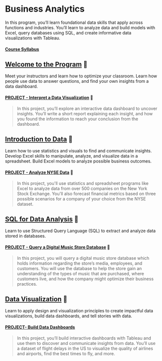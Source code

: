 # Business Analytics

In this program, you’ll learn foundational data skills that apply across functions and industries. You’ll learn to analyze data and build models with Excel, query databases using SQL, and create informative data visualizations with Tableau.



#### [Course Syllabus](https://d20vrrgs8k4bvw.cloudfront.net/documents/en-US/Business+Analytics+Nanodegree+Program+Syllabus+2.0.pdf)



## [Welcome to the Program](Welcome-to-the-Nanodegree-Program/README.md) :notebook:
Meet your instructors and learn how to optimize your classroom. Learn how people use data to answer questions, and find your own insights from a data dashboard.

#### [PROJECT - Interpret a Data Visualization](Welcome-to-the-Nanodegree-Program/README.md) :rocket:
>In this project, you’ll explore an interactive data dashboard to uncover insights. You’ll write a short report explaining each insight, and how you found the information to reach your conclusion from the dashboard.



## [Introduction to Data](Introduction-to-Data/README.md) :notebook:
Learn how to use statistics and visuals to find and communicate insights. Develop Excel skills to manipulate, analyze, and visualize data in a spreadsheet. Build Excel models to analyze possible business outcomes.

#### [PROJECT - Analyze NYSE Data](https://github.com/m-soro/Business-Analytics/tree/main/Introduction-to-Data/L9-Project-Analyze-NYSE-Data) :rocket:
>In this project, you'll use statistics and spreadsheet programs like Excel to analyze data from over 500 companies on the New York Stock Exchange. You'll also forecast financial metrics based on three possible scenarios for a company of your choice from the NYSE dataset.



## [SQL for Data Analysis](SQL-for-Data-Analysis/README.md) :notebook:
Learn to use Structured Query Language (SQL) to extract and analyze data stored in databases.

#### [PROJECT - Query a Digital Music Store Database](SQL-for-Data-Analysis/L4-Project-Query-Music-Store/README.md) :rocket:

>In this project, you will query a digital music store database which holds information regarding the store’s media, employees, and customers. You will use the database to help the store gain an understanding of the types of music that are purchased, where customers live, and how the company might optimize their business practices.



## [Data Visualization](#) :notebook:
Learn to apply design and visualization principles to create impactful data visualizations, build data dashboards, and tell stories with data.

#### [PROJECT- Build Data Dashboards](#)
>In this project, you’ll build interactive dashboards with Tableau and use them to discover and communicate insights from data. You’ll use a dataset of flight delays in the US to visualize the quality of airlines and airports, find the best times to fly, and more.
